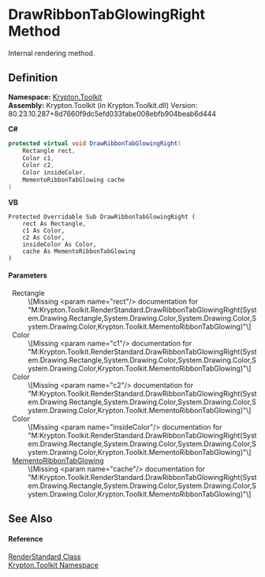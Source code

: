 # DrawRibbonTabGlowingRight Method


Internal rendering method.



## Definition
**Namespace:** <a href="79d2eac2-21f4-54ff-7552-b20c33c30600.md">Krypton.Toolkit</a>  
**Assembly:** Krypton.Toolkit (in Krypton.Toolkit.dll) Version: 80.23.10.287+8d7660f9dc5efd033fabe008ebfb904beab6d444

**C#**
``` C#
protected virtual void DrawRibbonTabGlowingRight(
	Rectangle rect,
	Color c1,
	Color c2,
	Color insideColor,
	MementoRibbonTabGlowing cache
)
```
**VB**
``` VB
Protected Overridable Sub DrawRibbonTabGlowingRight ( 
	rect As Rectangle,
	c1 As Color,
	c2 As Color,
	insideColor As Color,
	cache As MementoRibbonTabGlowing
)
```



#### Parameters
<dl><dt>  Rectangle</dt><dd>\[Missing &lt;param name="rect"/&gt; documentation for "M:Krypton.Toolkit.RenderStandard.DrawRibbonTabGlowingRight(System.Drawing.Rectangle,System.Drawing.Color,System.Drawing.Color,System.Drawing.Color,Krypton.Toolkit.MementoRibbonTabGlowing)"\]</dd><dt>  Color</dt><dd>\[Missing &lt;param name="c1"/&gt; documentation for "M:Krypton.Toolkit.RenderStandard.DrawRibbonTabGlowingRight(System.Drawing.Rectangle,System.Drawing.Color,System.Drawing.Color,System.Drawing.Color,Krypton.Toolkit.MementoRibbonTabGlowing)"\]</dd><dt>  Color</dt><dd>\[Missing &lt;param name="c2"/&gt; documentation for "M:Krypton.Toolkit.RenderStandard.DrawRibbonTabGlowingRight(System.Drawing.Rectangle,System.Drawing.Color,System.Drawing.Color,System.Drawing.Color,Krypton.Toolkit.MementoRibbonTabGlowing)"\]</dd><dt>  Color</dt><dd>\[Missing &lt;param name="insideColor"/&gt; documentation for "M:Krypton.Toolkit.RenderStandard.DrawRibbonTabGlowingRight(System.Drawing.Rectangle,System.Drawing.Color,System.Drawing.Color,System.Drawing.Color,Krypton.Toolkit.MementoRibbonTabGlowing)"\]</dd><dt>  <a href="01e6ab1d-2ac7-9687-0c68-d9a93370dd76.md">MementoRibbonTabGlowing</a></dt><dd>\[Missing &lt;param name="cache"/&gt; documentation for "M:Krypton.Toolkit.RenderStandard.DrawRibbonTabGlowingRight(System.Drawing.Rectangle,System.Drawing.Color,System.Drawing.Color,System.Drawing.Color,Krypton.Toolkit.MementoRibbonTabGlowing)"\]</dd></dl>

## See Also


#### Reference
<a href="8a8b9945-a6ad-21c4-5182-014e3b962e19.md">RenderStandard Class</a>  
<a href="79d2eac2-21f4-54ff-7552-b20c33c30600.md">Krypton.Toolkit Namespace</a>  
